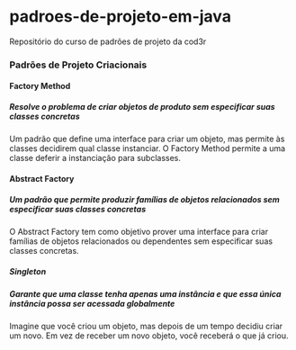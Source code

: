 # padroes-de-projeto-em-java
Repositório do curso de padrões de projeto da cod3r 

### Padrões de Projeto Criacionais

#### Factory Method
##### Resolve o problema de criar objetos de produto sem especificar suas classes concretas
Um padrão que define uma interface para criar um objeto, mas permite às classes decidirem qual classe 
instanciar. O Factory Method permite a uma classe deferir a instanciação para subclasses.

#### Abstract Factory
##### Um padrão que permite produzir famílias de objetos relacionados sem especificar suas classes concretas
O Abstract Factory tem como objetivo prover uma interface para criar famílias de objetos relacionados ou dependentes sem especificar suas classes concretas.

##### Singleton
##### Garante que uma classe tenha apenas uma instância e que essa única instância possa ser acessada globalmente
Imagine que você criou um objeto, mas depois de um tempo decidiu criar um novo. Em vez de receber um novo objeto, você receberá o que já criou.